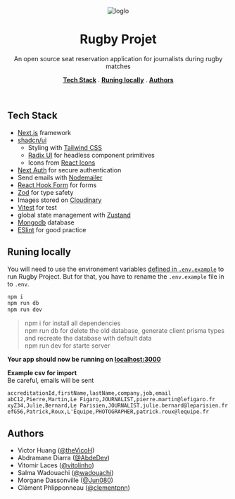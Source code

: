 <p align='center'>
<img alt='loglo' src='https://resources.world.rugby/photo-resources/2021/06/02/24d18609-7981-4119-a787-d4fdbfdee195/Negative-on-a-blue-background.png?width=416&height=234'>
<p>

<h1 align='center'>Rugby Projet</h1>

<p align='center'>An open source seat reservation application for journalists during rugby matches</p>

<p align='center'>
<a href='#tech-stack'><strong>Tech Stack</strong></a> .
<a href='#runing-locally'><strong>Runing locally</strong></a> .
<a href='#authors'><strong>Authors</strong></a>
</p>
<br/>

## Tech Stack

- [Next.js](https://nextjs.org) framework
- [shadcn/ui](https://ui.shadcn.com)
  - Styling with [Tailwind CSS](https://tailwindcss.com)
  - [Radix UI](https://www.radix-ui.com) for headless component primitives
  - Icons from [React Icons](https://react-icons.github.io/react-icons)
- [Next Auth](https://next-auth.js.org/) for secure authentication
- Send emails with [Nodemailer](https://nodemailer.com/about)
- [React Hook Form](https://react-hook-form.com) for forms
- [Zod](https://zod.dev) for type safety
- Images stored on [Cloudinary](https://cloudinary.com)
- [Vitest](https://vitest.dev) for test
- global state management with [Zustand](https://zustand-demo.pmnd.rs)
- [Mongodb](https://www.mongodb.com/fr-fr) database
- [ESlint](https://eslint.org) for good practice

## Runing locally

You will need to use the environement variables [defined in `.env.example`](.env.example) to run Rugby Project. But for that, you have to rename the `.env.example` file in to `.env`.

```bash
npm i
npm run db
npm run dev
```
> npm i for install all dependencies<br>
> npm run db for delete the old database, generate client prisma types and recreate the database with default data<br>
> npm run dev for starte server

**Your app should now be running on [localhost:3000](http://localhost:3000/)**

**Example csv for import**<br>
Be careful, emails will be sent
```text
accreditationId,firstName,lastName,company,job,email
abC12,Pierre,Martin,Le Figaro,JOURNALIST,pierre.martin@lefigaro.fr
xyZ34,Julie,Bernard,Le Parisien,JOURNALIST,julie.bernard@leparisien.fr
efG56,Patrick,Roux,L'Équipe,PHOTOGRAPHER,patrick.roux@lequipe.fr
```

## Authors

- Victor Huang ([@theVicoH](https://github.com/theVicoH))
- Abdramane Diarra ([@AbdeDev](https://github.com/AbdeDev))
- Vitomir Laces ([@vitolinho](https://github.com/vitolinho))
- Salma Wadouachi ([@wadouachi](https://github.com/wadouachi))
- Morgane Dassonville ([@Jun080](https://github.com/Jun080))
- Clément Phlipponneau ([@clementpnn](https://github.com/clementpnn))